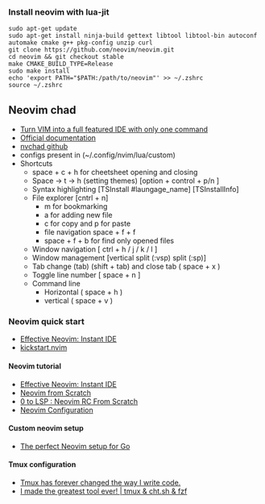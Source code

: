 

### Install neovim with lua-jit
```
sudo apt-get update
sudo apt-get install ninja-build gettext libtool libtool-bin autoconf automake cmake g++ pkg-config unzip curl
git clone https://github.com/neovim/neovim.git
cd neovim && git checkout stable
make CMAKE_BUILD_TYPE=Release
sudo make install
echo 'export PATH="$PATH:/path/to/neovim"' >> ~/.zshrc
source ~/.zshrc
```
## Neovim chad
- [Turn VIM into a full featured IDE with only one command](https://www.youtube.com/watch?v=Mtgo-nP_r8Y)
- [Official documentation](https://nvchad.com/docs/quickstart/install)
- [nvchad github](https://github.com/NvChad/NvChad)
- configs present in (~/.config/nvim/lua/custom)
- Shortcuts
	- space + c + h for cheetsheet opening and closing
	- Space -> t -> h (setting themes) [option + control + p/n ]
	- Syntax highlighting [TSInstall #laungage_name] [TSInstallInfo]
	- File explorer [cntrl + n] 
		- m for bookmarking
		- a for adding new file
		- c for copy and p for paste
		- file navigation space + f + f
		- space + f + b for find only opened files
	- Window navigation [ ctrl + h / j / k / l ]
	- Window management [vertical split (:vsp)  split (:sp)] 
	- Tab change (tab) (shift + tab) and close tab ( space + x )
	- Toggle line number [ space + n ]
	- Command line 
		- Horizontal ( space + h )
		- vertical ( space + v )

### Neovim quick start
- [Effective Neovim: Instant IDE](https://www.youtube.com/watch?v=stqUbv-5u2s)
- [kickstart.nvim](https://github.com/nvim-lua/kickstart.nvim)
#### Neovim tutorial
- [Effective Neovim: Instant IDE](https://www.youtube.com/watch?v=stqUbv-5u2s)
- [Neovim from Scratch](https://www.youtube.com/playlist?list=PLhoH5vyxr6Qq41NFL4GvhFp-WLd5xzIzZ)
- [0 to LSP : Neovim RC From Scratch](https://www.youtube.com/watch?v=w7i4amO_zaE)
- [Neovim Configuration](https://www.youtube.com/playlist?list=PLsz00TDipIffxsNXSkskknolKShdbcALR)

#### Custom neovim setup
- [The perfect Neovim setup for Go](https://www.youtube.com/watch?v=i04sSQjd-qo)


#### Tmux configuration
- [Tmux has forever changed the way I write code.](https://www.youtube.com/watch?v=DzNmUNvnB04)
- [I made the greatest tool ever! | tmux & cht.sh & fzf](https://www.youtube.com/watch?v=hJzqEAf2U4I)


